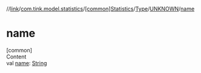 //[link](../../../../index.md)/[com.tink.model.statistics](../../../index.md)/[[common]Statistics](../../index.md)/[Type](../index.md)/[UNKNOWN](index.md)/[name](name.md)



# name  
[common]  
Content  
val [name](name.md): [String](https://kotlinlang.org/api/latest/jvm/stdlib/kotlin/-string/index.html)  



